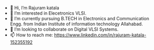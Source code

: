 - 👋 Hi, I’m Rajuram katala
- 👀 I’m interested in Elecetronics VLSI.
- 🌱 I’m currently pursuing B.TECH in Electronics and Communication Engg. from Indian Institute of information technology Allahabad.
- 💞️ I’m looking to collaborate on Digital VLSI Systems.
- 📫 How to reach me: https://www.linkedin.com/in/rajuram-katala-152355192

<!---
rajukatala/rajukatala is a ✨ special ✨ repository because its `README.md` (this file) appears on your GitHub profile.
You can click the Preview link to take a look at your changes.
--->
